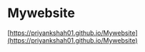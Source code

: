 # Mywebsite

[https://priyankshah01.github.io/Mywebsite](https://priyankshah01.github.io/Mywebsite)

